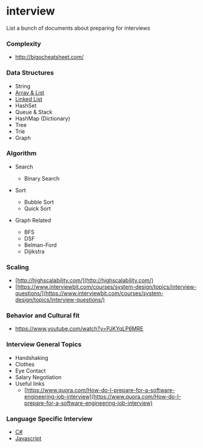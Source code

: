 # interview
List a bunch of documents about preparing for interviews

### Complexity
  - http://bigocheatsheet.com/


### Data Structures
- String
- [Array & List](Array.md)
- [Linked List](LinkedList.md)
- HashSet
- Queue & Stack
- HashMap (Dictionary)
- Tree
- Trie
- Graph

### Algorithm
- Search
  - Binary Search

- Sort
  - Bubble Sort
  - Quick Sort

- Graph Related
  - BFS
  - DSF
  - Belman-Ford
  - Dijikstra

### Scaling
- [http://highscalability.com/](http://highscalability.com/)
- [https://www.interviewbit.com/courses/system-design/topics/interview-questions/](https://www.interviewbit.com/courses/system-design/topics/interview-questions/)

### Behavior and Cultural fit
- https://www.youtube.com/watch?v=PJKYqLP6MRE

### Interview General Topics
- Handshaking
- Clothes
- Eye Contact
- Salary Negotiation
- Useful links
  - [https://www.quora.com/How-do-I-prepare-for-a-software-engineering-job-interview](https://www.quora.com/How-do-I-prepare-for-a-software-engineering-job-interview)

### Language Specific Interview
- [C#](Csharp.md)
- [Javascript](Javascript.md)